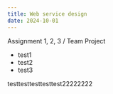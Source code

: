 ```yaml
---
title: Web service design
date: 2024-10-01
---
```


Assignment 1, 2, 3 / Team Project

<!--more-->

- test1
- test2
- test3

testtesttesttesttest22222222

